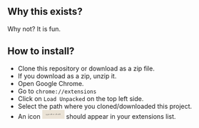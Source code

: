 ## Why this exists?
Why not? It is fun.

## How to install?
- Clone this repository or download as a zip file.
- If you download as a zip, unzip it.
- Open Google Chrome.
- Go to `chrome://extensions`
- Click on `Load Unpacked` on the top left side.
- Select the path where you cloned/downloaded this project.
- An icon <img src="logo.png" width="50" height="20"/> should appear in your extensions list.
